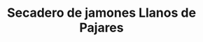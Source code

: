 ---
title: "Secadero de jamones Llanos de Pajares"
url: /trevelez/secadero-de-jamones-llanos-de-pajares/
shop: Feinkost
---